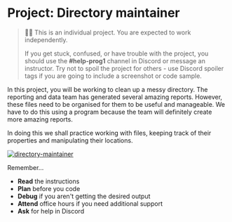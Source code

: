 # Project: Directory maintainer

>🧑‍💻 This is an individual project. You are expected to work independently.
>
>If you get stuck, confused, or have trouble with the project, you should use the **#help-prog1** channel in Discord or message an instructor. Try not to spoil the project for others - use Discord spoiler tags if you are going to include a screenshot or code sample.


In this project, you will be working to clean up a messy directory.
The reporting and data team has generated several amazing reports. However, these files 
need to be organised for them to be useful and manageable. We have to do this using a
program because the team will definitely create more amazing reports.

In doing this we shall practice working with files, keeping track of their properties
and manipulating their locations.

[![directory-maintainer](https://img.shields.io/static/v1?label=Open%20Project&message=directory%20maintainer&color=blue)](https://classroom.github.com/a/bLLBC2c7)

Remember...

- **Read** the instructions
- **Plan** before you code
- **Debug** if you aren't getting the desired output
- **Attend** office hours if you need additional support
- **Ask** for help in Discord
